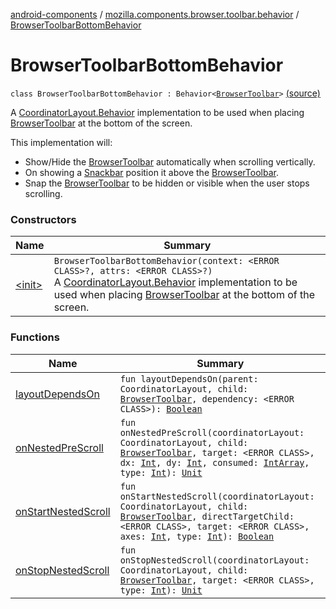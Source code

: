 [android-components](../../index.md) / [mozilla.components.browser.toolbar.behavior](../index.md) / [BrowserToolbarBottomBehavior](./index.md)

# BrowserToolbarBottomBehavior

`class BrowserToolbarBottomBehavior : Behavior<`[`BrowserToolbar`](../../mozilla.components.browser.toolbar/-browser-toolbar/index.md)`>` [(source)](https://github.com/mozilla-mobile/android-components/blob/master/components/browser/toolbar/src/main/java/mozilla/components/browser/toolbar/behavior/BrowserToolbarBottomBehavior.kt#L33)

A [CoordinatorLayout.Behavior](#) implementation to be used when placing [BrowserToolbar](../../mozilla.components.browser.toolbar/-browser-toolbar/index.md) at the bottom of the screen.

This implementation will:

* Show/Hide the [BrowserToolbar](../../mozilla.components.browser.toolbar/-browser-toolbar/index.md) automatically when scrolling vertically.
* On showing a [Snackbar](#) position it above the [BrowserToolbar](../../mozilla.components.browser.toolbar/-browser-toolbar/index.md).
* Snap the [BrowserToolbar](../../mozilla.components.browser.toolbar/-browser-toolbar/index.md) to be hidden or visible when the user stops scrolling.

### Constructors

| Name | Summary |
|---|---|
| [&lt;init&gt;](-init-.md) | `BrowserToolbarBottomBehavior(context: <ERROR CLASS>?, attrs: <ERROR CLASS>?)`<br>A [CoordinatorLayout.Behavior](#) implementation to be used when placing [BrowserToolbar](../../mozilla.components.browser.toolbar/-browser-toolbar/index.md) at the bottom of the screen. |

### Functions

| Name | Summary |
|---|---|
| [layoutDependsOn](layout-depends-on.md) | `fun layoutDependsOn(parent: CoordinatorLayout, child: `[`BrowserToolbar`](../../mozilla.components.browser.toolbar/-browser-toolbar/index.md)`, dependency: <ERROR CLASS>): `[`Boolean`](https://kotlinlang.org/api/latest/jvm/stdlib/kotlin/-boolean/index.html) |
| [onNestedPreScroll](on-nested-pre-scroll.md) | `fun onNestedPreScroll(coordinatorLayout: CoordinatorLayout, child: `[`BrowserToolbar`](../../mozilla.components.browser.toolbar/-browser-toolbar/index.md)`, target: <ERROR CLASS>, dx: `[`Int`](https://kotlinlang.org/api/latest/jvm/stdlib/kotlin/-int/index.html)`, dy: `[`Int`](https://kotlinlang.org/api/latest/jvm/stdlib/kotlin/-int/index.html)`, consumed: `[`IntArray`](https://kotlinlang.org/api/latest/jvm/stdlib/kotlin/-int-array/index.html)`, type: `[`Int`](https://kotlinlang.org/api/latest/jvm/stdlib/kotlin/-int/index.html)`): `[`Unit`](https://kotlinlang.org/api/latest/jvm/stdlib/kotlin/-unit/index.html) |
| [onStartNestedScroll](on-start-nested-scroll.md) | `fun onStartNestedScroll(coordinatorLayout: CoordinatorLayout, child: `[`BrowserToolbar`](../../mozilla.components.browser.toolbar/-browser-toolbar/index.md)`, directTargetChild: <ERROR CLASS>, target: <ERROR CLASS>, axes: `[`Int`](https://kotlinlang.org/api/latest/jvm/stdlib/kotlin/-int/index.html)`, type: `[`Int`](https://kotlinlang.org/api/latest/jvm/stdlib/kotlin/-int/index.html)`): `[`Boolean`](https://kotlinlang.org/api/latest/jvm/stdlib/kotlin/-boolean/index.html) |
| [onStopNestedScroll](on-stop-nested-scroll.md) | `fun onStopNestedScroll(coordinatorLayout: CoordinatorLayout, child: `[`BrowserToolbar`](../../mozilla.components.browser.toolbar/-browser-toolbar/index.md)`, target: <ERROR CLASS>, type: `[`Int`](https://kotlinlang.org/api/latest/jvm/stdlib/kotlin/-int/index.html)`): `[`Unit`](https://kotlinlang.org/api/latest/jvm/stdlib/kotlin/-unit/index.html) |
